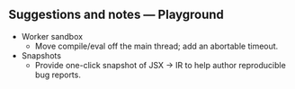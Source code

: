 ## Suggestions and notes — Playground

- Worker sandbox
  - Move compile/eval off the main thread; add an abortable timeout.
- Snapshots
  - Provide one-click snapshot of JSX → IR to help author reproducible bug reports.
